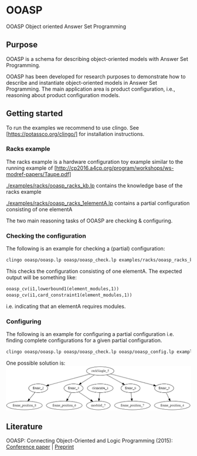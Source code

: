 # OOASP

OOASP Object oriented Answer Set Programming

## Purpose

OOASP is a schema for describing object-oriented models with Answer Set Programming.

OOASP has been developed for research purposes to demonstrate how to describe and instantiate object-oriented models in Answer Set Programming.
The main application area is product configuration, i.e., reasoning about product configuration models.

## Getting started

To run the examples we recommend to use clingo.
See [https://potassco.org/clingo/] for installation instructions.

### Racks example

The racks example is a hardware configuration toy example similar to the running example of [http://cp2016.a4cp.org/program/workshops/ws-modref-papers/Taupe.pdf]


[./examples/racks/ooasp_racks_kb.lp](./examples/racks/ooasp_racks_kb.lp) contains the knowledge base of the racks example

[./examples/racks/ooasp_racks_1elementA.lp](./examples/racks/ooasp_racks_1elementA.lp) contains a partial configuration consisting of one elementA

The two main reasoning tasks of OOASP are checking & configuring.

### Checking the configuration

The following is an example for checking a (partial) configuration:

```bash
clingo ooasp/ooasp.lp ooasp/ooasp_check.lp examples/racks/ooasp_racks_kb.lp examples/racks/ooasp_racks_1elementA.lp
```

This checks the configuration consisting of one elementA. The expected output will be something like:

```asp
ooasp_cv(i1,lowerbound1(element_modules,1)) 
ooasp_cv(i1,card_constraint1(element_modules,1))
```

i.e. indicating that an elementA requires modules.

### Configuring

The following is an example for configuring a partial configuration i.e. finding complete configurations for a given partial configuration.  

```bash
clingo ooasp/ooasp.lp ooasp/ooasp_check.lp ooasp/ooasp_config.lp examples/racks/ooasp_racks_kb.lp examples/racks/ooasp_racks_1elementA.lp
```

One possible solution is:
![solution](examples/racks/solution_1elementA.png "solution")

## Literature

OOASP: Connecting Object-Oriented and Logic Programming (2015): [Conference paper](https://doi.org/10.1007/978-3-319-23264-5_28) | [Preprint](https://arxiv.org/abs/1508.03032)
